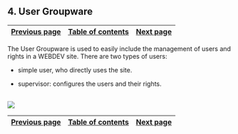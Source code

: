 
## 4. User Groupware
			

| [Previous page](../Concepts_WB/1410087460.md) | [Table of contents](../Concepts_WB/1410087102.md) | [Next page](../Concepts_WB/1410087462.md) |
| --- | --- | --- |



<a name="NOTE1"></a>
<a name="NOTE1_1"></a>
The User Groupware is used to easily include the management of users and rights in a WEBDEV site.
There are two types of users:

- simple user, who directly uses the site.

- supervisor: configures the users and their rights. 

<br>![](https://doc.pcsoft.fr/en-US/images/image.awp?langid=3&name=P4-Groupware%20utilisateur_wb.gif)


| [Previous page](../Concepts_WB/1410087460.md) | [Table of contents](../Concepts_WB/1410087102.md) | [Next page](../Concepts_WB/1410087462.md) |
| --- | --- | --- |





